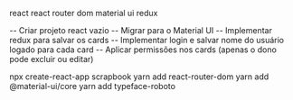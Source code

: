 react
react router dom
material ui
redux

-- Criar projeto react vazio
-- Migrar para o Material UI
-- Implementar redux para salvar os cards
-- Implementar login e salvar nome do usuário logado para cada card
-- Aplicar permissões nos cards (apenas o dono pode excluir ou editar)

npx create-react-app scrapbook
yarn add react-router-dom
yarn add @material-ui/core
yarn add typeface-roboto